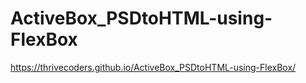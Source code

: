 # ActiveBox_PSDtoHTML-using-FlexBox
https://thrivecoders.github.io/ActiveBox_PSDtoHTML-using-FlexBox/
